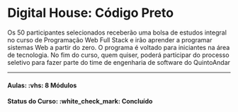 <h1>Digital House: Código Preto</h1>

<p>
Os 50 participantes selecionados receberão uma bolsa de estudos integral no curso de Programação Web Full Stack 
e irão aprender a programar sistemas Web a partir do zero. O programa é voltado para iniciantes na área de 
tecnologia. No fim do curso, quem quiser, poderá participar do processo seletivo para fazer parte do time de 
engenharia de software do QuintoAndar
</p>

<hr/>

<h4><b>Aulas:</b> :vhs: 8 Módulos</h4>
<h4><b>Status do Curso:</b> :white_check_mark: Concluído</h4>
